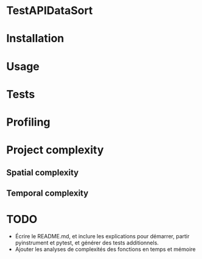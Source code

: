 # TestAPIDataSort

# Installation

# Usage


# Tests

# Profiling

# Project complexity

## Spatial complexity

## Temporal complexity

# TODO

- Écrire le README.md, et inclure les explications pour démarrer, partir pyinstrument et pytest, et générer des tests additionnels.
- Ajouter les analyses de complexités des fonctions en temps et mémoire
